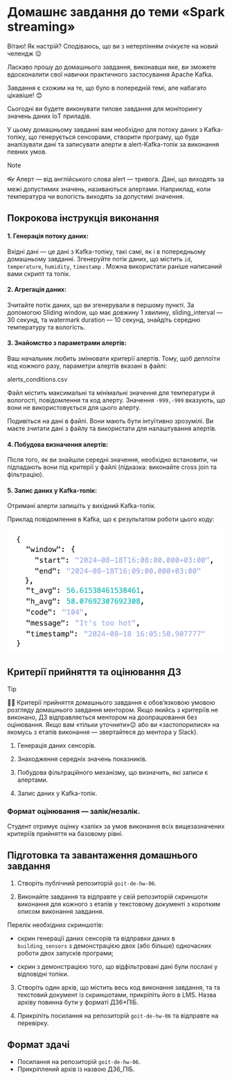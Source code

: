 # Домашнє завдання до теми «Spark streaming»

Вітаю! Як настрiй? Сподiваюсь, що ви з нетерпiнням очікуєте на новий челендж 😉

Ласкаво прошу до домашнього завдання, виконавши яке, ви зможете вдосконалити
свої навички практичного застосування Apache Kafka.

Завдання є схожим на те, що було в попередній темі, але набагато цікавіше! 😊

Сьогодні ви будете виконувати типове завдання для моніторингу значень даних ІoТ
приладів.

У цьому домашньому завданні вам необхідно для потоку даних з Kafka-топіку, що
генерується сенсорами, створити програму, що буде аналізувати дані та записувати
алерти в alert-Kafka-топік за виконання певних умов.

> [!NOTE]
>
> 👓 Алерт — від англійського слова alert — тривога. Дані, що виходять за межі
> допустимих значень, називаються алертами. Наприклад, коли температура чи
> вологість виходять за допустимі значення.

## Покрокова інструкція виконання

#### 1. Генерація потоку даних:

Вхідні дані — це дані з Kafka-топіку, такі самі, як і в попередньому домашньому
завданні. Згенеруйте потік даних, що містить `id`, `temperature`, `humidity`,
`timestamp` . Можна використати раніше написаний вами скрипт та топік.

#### 2. Агрегація даних:

Зчитайте потік даних, що ви згенерували в першому пункті. За допомогою Sliding
window, що має довжину 1 хвилину, sliding_interval — 30 секунд, та watermark
duration — 10 секунд, знайдіть середню температуру та вологість.

#### 3. Знайомство з параметрами алертів:

Ваш начальник любить змінювати критерії алертів. Тому, щоб деплоїти код кожного
разу, параметри алертів вказані в файлі:

alerts_conditions.csv

Файл містить максимальні та мінімальні значення для температури й вологості,
повідомлення та код алерту. Значення `-999,-999` вказують, що вони не
використовується для цього алерту.

Подивіться на дані в файлі. Вони мають бути інтуїтивно зрозумілі. Ви маєте
зчитати дані з файлу та використати для налаштування алертів.

#### 4. Побудова визначення алертів:

Після того, як ви знайшли середні значення, необхідно встановити, чи підпадають
вони під критерії у файлі (підказка: виконайте cross join та фільтрацію).

#### 5. Запис даних у Kafka-топік:

Отримані алерти запишіть у вихідний Kafka-топік.

Приклад повідомлення в Kafka, що є результатом роботи цього коду:

![Results](./assets/screen.png)

## Критерії прийняття та оцінювання ДЗ

> [!TIP]
>
> ☝🏻 Критерії прийняття домашнього завдання є обов’язковою умовою розгляду
> домашнього завдання ментором. Якщо якийсь з критеріїв не виконано, ДЗ
> відправляється ментором на доопрацювання без оцінювання. Якщо вам «тільки
> уточнити»😉 або ви «застопорилися» на якомусь з етапів виконання — звертайтеся
> до ментора у Slack).

1. Генерація даних сенсорів.

2. Знаходження середніх значень показників.

3. Побудова фільтраційного механізму, що визначить, які записи є алертами.

4. Запис даних у Kafka-топік.

### Формат оцінювання — залік/незалік.

Студент отримує оцінку «залік» за умов виконання всіх вищезазначених критеріїв
прийняття на базовому рівні.

## Підготовка та завантаження домашнього завдання

1. Створіть публічний репозиторій `goit-de-hw-06`.

2. Виконайте завдання та відправте у свій репозиторій скриншоти виконання для
   кожного з етапів у текстовому документі з коротким описом виконання завдання.

Перелік необхідних скриншотів:

- скрин генерації даних сенсорів та відправки даних в `building_sensors` з
  демонстрацією двох (або більше) одночасних роботи двох запусків програми;

- скрин з демонстрацією того, що відфільтровані дані були послані у відповідні
  топіки.

3. Створіть один архів, що містить весь код виконання завдання, та та текстовий
   документ із скриншотами, прикріпіть його в LMS. Назва архіву повинна бути у
   форматі ДЗ6\*ПІБ.

4. Прикріпіть посилання на репозиторій `goit-de-hw-06` та відправте на
   перевірку.

## Формат здачі

- Посилання на репозиторій `goit-de-hw-06`.
- Прикріплений архів із назвою ДЗ6_ПІБ.
